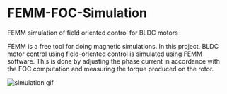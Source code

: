 # FEMM-FOC-Simulation
FEMM simulation of field oriented control for BLDC motors

FEMM is a free tool for doing magnetic simulations. In this project, BLDC motor control using field-oriented control is simulated using FEMM software. This is done by adjusting the phase current in accordance with the FOC computation and measuring the torque produced on the rotor.

![simulation gif](https://github.com/yoga-cycle/FEMM-FOC-Simulation/blob/main/resources/simulation.gif)
